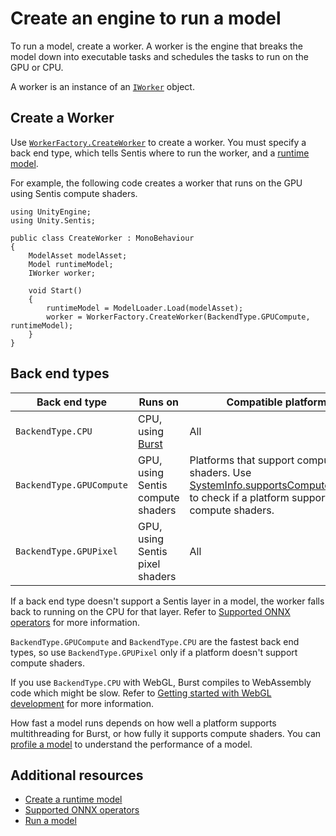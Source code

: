 # Create an engine to run a model

To run a model, create a worker. A worker is the engine that breaks the model down into executable tasks and schedules the tasks to run on the GPU or CPU.

A worker is an instance of an [`IWorker`](xref:Unity.Sentis.IWorker) object.

## Create a Worker

Use [`WorkerFactory.CreateWorker`](xref:Unity.Sentis.ModelAssetExtensions.CreateWorker(Unity.Sentis.ModelAsset,Unity.Sentis.DeviceType,System.Boolean)) to create a worker. You must specify a back end type, which tells Sentis where to run the worker, and a [runtime model](import-a-model-file.md#create-a-runtime-model).

For example, the following code creates a worker that runs on the GPU using Sentis compute shaders.

```
using UnityEngine;
using Unity.Sentis;

public class CreateWorker : MonoBehaviour
{
    ModelAsset modelAsset;
    Model runtimeModel;
    IWorker worker;
    
    void Start()
    {
        runtimeModel = ModelLoader.Load(modelAsset);
        worker = WorkerFactory.CreateWorker(BackendType.GPUCompute, runtimeModel);
    }
}
```

## Back end types

|Back end type|Runs on|Compatible platforms|
|-|-|-|
|`BackendType.CPU`|CPU, using [Burst](https://docs.unity3d.com/Packages/com.unity.burst@latest/)|All|
|`BackendType.GPUCompute`|GPU, using Sentis compute shaders|Platforms that support compute shaders. Use [SystemInfo.supportsComputeShaders](https://docs.unity3d.com/2023.2/Documentation/ScriptReference/SystemInfo-supportsComputeShaders.html) to check if a platform supports compute shaders.|
|`BackendType.GPUPixel`|GPU, using Sentis pixel shaders|All|

If a back end type doesn't support a Sentis layer in a model, the worker falls back to running on the CPU for that layer. Refer to [Supported ONNX operators](supported-operators.md) for more information.

`BackendType.GPUCompute` and `BackendType.CPU` are the fastest back end types, so use `BackendType.GPUPixel` only if a platform doesn't support compute shaders.

If you use `BackendType.CPU` with WebGL, Burst compiles to WebAssembly code which might be slow. Refer to [Getting started with WebGL development](https://docs.unity3d.com/Documentation/Manual/webgl-gettingstarted.html) for more information.

How fast a model runs depends on how well a platform supports multithreading for Burst, or how fully it supports compute shaders. You can [profile a model](profile-a-model.md) to understand the performance of a model.

## Additional resources

- [Create a runtime model](import-a-model-file.md#create-a-runtime-model)
- [Supported ONNX operators](supported-operators.md)
- [Run a model](run-a-model.md)
